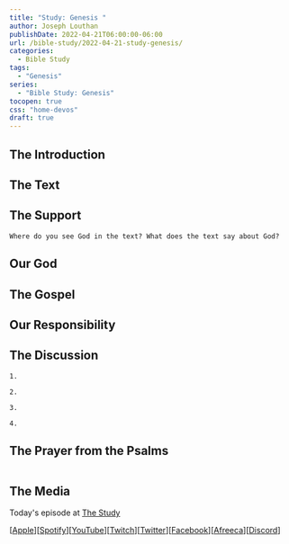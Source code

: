 ```yaml
---
title: "Study: Genesis "
author: Joseph Louthan
publishDate: 2022-04-21T06:00:00-06:00
url: /bible-study/2022-04-21-study-genesis/
categories:
  - Bible Study
tags:
  - "Genesis"
series:
  - "Bible Study: Genesis"
tocopen: true
css: "home-devos"
draft: true
---
```

## The Introduction

<div style="page-break-after: always;"></div>

## The Text

## The Support

<div style="page-break-after: always;"></div>

```text
Where do you see God in the text? What does the text say about God?
```

## Our God

<div style="page-break-after: always;"></div>

## The Gospel

<div style="page-break-after: always;"></div>

## Our Responsibility

## The Discussion

```text
1. 
```

```text
2. 
```

```text
3. 
```

```text
4. 
```

## The Prayer from the Psalms

<div style='font-variant: small-caps;'>

</div>

```text

```

## The Media

Today's episode at [The Study](http://study.theologic.us/podcast/)

\[[Apple](https://podcasts.apple.com/us/podcast/the-study/id1557102127)\]\[[Spotify](https://open.spotify.com/show/0Xs5qsNvWePyRqcmtOTPkR)\]\[[YouTube](http://youtube.theologic.us)\]\[[Twitch](http://twitch.theologic.us)\]\[[Twitter](https://twitter.com/theologic_us)\]\[[Facebook](https://www.facebook.com/groups/462231051477464)\]\[[Afreeca](https://bj.afreecatv.com/theologicus)\]\[[Discord](http://discord.theologic.us)\]
